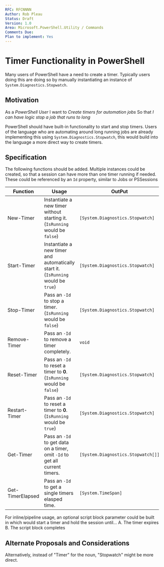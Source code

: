 ```yaml
---
RFC: RFCNNNN
Author: Rob Pleau
Status: Draft
Version: 1.0
Area: Microsoft.PowerShell.Utility / Commands
Comments Due:
Plan to implement: Yes
---
```


# Timer Functionality in PowerShell

Many users of PowerShell have a need to create a timer.  Typically users doing this are doing so by manually instantiating an instance of `System.Diagnostics.Stopwatch`.

## Motivation

As a *PowerShell User*
I want to *Create timers for automation jobs*
So that *I can have logic stop a job that runs to long*

PowerShell should have built-in functionality to start and stop timers.  Users of the language who are automating around long running jobs are already implementing this using `System.Diagnostics.Stopwatch`, this would build into the language a more direct way to create timers.

## Specification

The following functions should be added.  Multiple instances could be created, so that a session can have more than one timer running if needed.  These could be referenced by an `Id` property, similar to Jobs or PSSessions

| Function | Usage | OutPut |
| --- | --- | --- |
| New-Timer| Instantiate a new timer without starting it. (`IsRunning` would be `false`) | `[System.Diagnostics.Stopwatch]` |
| Start-Timer | Instantiate a new timer and automatically start it. (`IsRunning` would be `true`) | `[System.Diagnostics.Stopwatch]` |
| Stop-Timer | Pass an `-Id` to stop a timer. (`IsRunning` would be `false`) | `[System.Diagnostics.Stopwatch]` |
| Remove-Timer | Pass an `-Id` to remove a timer completely. | `void` |
| Reset-Timer | Pass an `-Id` to reset a timer to **0**. (`IsRunning` would be `false`) | `[System.Diagnostics.Stopwatch]` |
| Restart-Timer | Pass an `-Id` to reset a timer to **0**. (`IsRunning` would be `true`) | `[System.Diagnostics.Stopwatch]`  |
| Get-Timer | Pass an `-Id` to get data on a timer, omit `-Id` to get all current timers. | `[System.Diagnostics.Stopwatch[]]` |
| Get-TimerElapsed |  Pass an `-Id` to get a single timers elasped time. | `[System.TimeSpan]` |

For inline/pipeline usage, an optional script block parameter could be built in which would start a timer and hold the session until...
A. The timer expires
B. The script block completes

## Alternate Proposals and Considerations

Alternatively, instead of "Timer" for the noun, "Stopwatch" might be more direct.